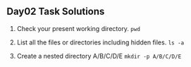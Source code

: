 ## Day02 Task Solutions

1. Check your present working directory.
   ``` pwd ```

2. List all the files or directories including hidden files.
   ``` ls -a ```
   
3. Create a nested directory A/B/C/D/E
   ``` mkdir -p A/B/C/D/E ```

